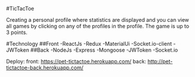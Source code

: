 #TicTacToe

Creating a personal profile where statistics are displayed and you can view all games by clicking on any of the profiles in the profile.
The game is up to 3 points.

#Technology
##Front
-ReactJs
-Redux
-MaterialUi
-Socket.io-client
-JWToken
##Back
-NodeJs
-Express
-Mongoose
-JWToken
-Socket.io

Deploy:
front: https://pet-tictactoe.herokuapp.com/
back: http://pet-tictactoe-back.herokuapp.com/
